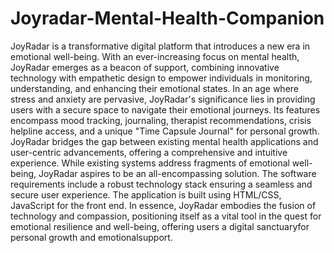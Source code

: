 # Joyradar-Mental-Health-Companion
JoyRadar is a transformative digital platform that introduces a new era in emotional well-being. With
an ever-increasing focus on mental health, JoyRadar emerges as a beacon of support, combining
innovative technology with empathetic design to empower individuals in monitoring, understanding,
and enhancing their emotional states. In an age where stress and anxiety are pervasive, JoyRadar's
significance lies in providing users with a secure space to navigate their emotional journeys. Its
features encompass mood tracking, journaling, therapist recommendations, crisis helpline access, and
a unique "Time Capsule Journal" for personal growth. JoyRadar bridges the gap between existing
mental health applications and user-centric advancements, offering a comprehensive and intuitive
experience. While existing systems address fragments of emotional well-being, JoyRadar aspires to
be an all-encompassing solution. The software requirements include a robust technology stack
ensuring a seamless and secure user experience. The application is built using HTML/CSS,
JavaScript for the front end. In essence, JoyRadar embodies the fusion of technology and
compassion, positioning itself as a vital tool in the quest for emotional resilience and well-being,
offering users a digital sanctuaryfor personal growth and emotionalsupport.
